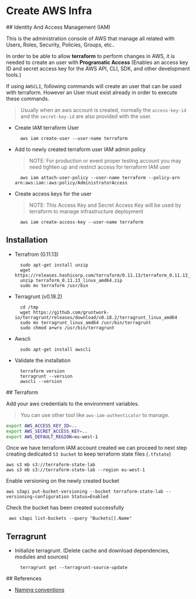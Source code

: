 # Create AWS Infra

## Identity And Access Management (IAM)

This is the administration console of AWS that manage all related with Users, Roles, Security, Policies, Groups, etc..

In order to be able to allow **terraform** to perform changes in AWS, it is needed to create an user with **Programatic Access** (Enables an access key ID and secret access key for the AWS API, CLI, SDK, and other development tools.)

If using `AWSCLI`, following commands will create an user that can be used with terraform. However an User must exist already in order to execute these commands.

> Usually when an aws account is created, normally the `access-key-id` and the `secret-key-id` are also provided with the user.

- Create IAM terraform User

        aws iam create-user --user-name terraform

- Add to newly created terraform user IAM admin policy

    > NOTE: For production or event proper testing account you may need tighten up and restrict access for terraform IAM user

        aws iam attach-user-policy --user-name terraform --policy-arn arn:aws:iam::aws:policy/AdministratorAccess

- Create access keys for the user

    > NOTE: This Access Key and Secret Access Key will be used by terraform to manage infrastructure deployment

        aws iam create-access-key --user-name terraform

## Installation

- Terrafrom (0.11.13)

        sudo apt-get install unzip
        wget https://releases.hashicorp.com/terraform/0.11.13/terraform_0.11.13_linux_amd64.zip
        unzip terraform_0.11.13_linux_amd64.zip
        sudo mv terraform /usr/bin

- Terragrunt (v0.18.2)

        cd /tmp
        wget https://github.com/gruntwork-io/terragrunt/releases/download/v0.18.2/terragrunt_linux_amd64
        sudo mv terragrunt_linux_amd64 /usr/bin/terragrunt
        sudo chmod a+wrx /usr/bin/terragrunt

- Awscli

        sudo apt-get install awscli

- Validate the installation
  
        terraform version
        terragrunt --version
        awscli --version

## Terraform

Add your aws credentials to the environment variables.

> You can use other tool like `aws-iam-authenticator` to manage.

```bash
export AWS_ACCESS_KEY_ID=..
export AWS_SECRET_ACCESS_KEY=..
export AWS_DEFAULT_REGION=eu-west-1
```

Once we have terraform IAM account created we can proceed to next step creating dedicated `S3 bucket` to keep terraform state files (`.tfstate`)

    aws s3 mb s3://terraform-state-lab
    aws s3 mb s3://terraform-state-lab --region eu-west-1

Enable versioning on the newly created bucket

    aws s3api put-bucket-versioning --bucket terraform-state-lab --versioning-configuration Status=Enabled

Check the bucket has been created successfully

     aws s3api list-buckets --query "Buckets[].Name"

## Terragrunt

- Initialize terragrunt. (Delete cache and download dependencies, modules and sources)
  
        terragrunt get --terragrunt-source-update

## References

- [Naming conventions](http://lloydholman.co.uk/in-the-wild-aws-iam-naming-conventions/)